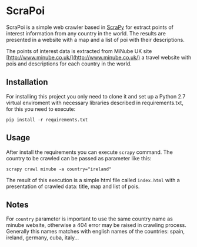 ScraPoi
=======
ScraPoi is a simple web crawler based in [ScraPy](http://scrapy.org/) for extract points of interest information from any country in the world. The results are presented in a website with a map and a list of poi with their descriptions.

The points of interest data is extracted from MiNube UK site [http://www.minube.co.uk/](http://www.minube.co.uk/) a travel website with pois and descriptions for each country in the world.

Installation
------------
For installing this project you only need to clone it and set up a Python 2.7 virtual enviroment with necessary libraries described in requirements.txt, for this you need to execute:

`pip install -r requirements.txt`

Usage
-----
After install the requirements you can execute `scrapy` command. The country to be crawled can be passed as parameter like this: 

`scrapy crawl minube -a country="ireland"`

The result of this execution is a simple html file called `index.html` with a presentation of crawled data: title, map and list of pois.  

Notes
-----
For `country` parameter is important to use the same country name as minube website, otherwise a 404 error may be raised in crawling process. Generally this names matches with english names of the countries: spain, ireland, germany, cuba, italy...
